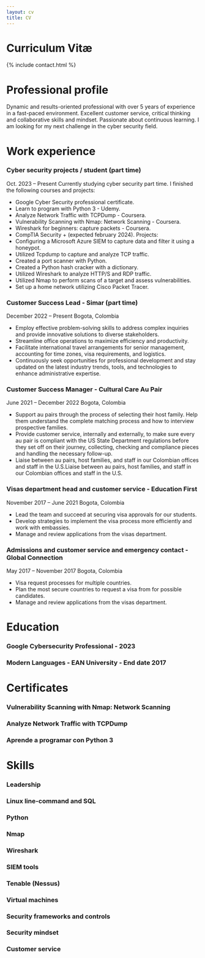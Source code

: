```yaml
---
layout: cv
title: CV
---
```


# Curriculum Vitæ

{% include contact.html %}

# Professional profile

Dynamic and results-oriented professional with over 5 years of experience in a fast-paced environment. Excellent customer service, critical thinking and collaborative skills and mindset. Passionate about continuous learning. I am looking for my next challenge in the cyber security field.

# Work experience

### Cyber security projects / student (part time)
Oct. 2023 – Present
Currently studying cyber security part time. I finished the following courses and projects:
* Google Cyber Security professional certificate.
* Learn to program with Python 3 - Udemy.
* Analyze Network Traffic with TCPDump - Coursera.
* Vulnerability Scanning with Nmap: Network Scanning - Coursera.
* Wireshark for beginners: capture packets - Coursera.
* CompTIA Security + (expected february 2024).
Projects:
* Configuring a Microsoft Azure SIEM to capture data and filter it using a honeypot.
* Utilized Tcpdump to capture and analyze TCP traffic.
* Created a port scanner with Python.
* Created a Python hash cracker with a dictionary.
* Utilized Wireshark to analyze HTTP/S and RDP traffic.
* Utilized Nmap to perform scans of a target and assess vulnerabilities.
* Set up a home network utilizing Cisco Packet Tracer.

### Customer Success Lead - Simar (part time)
December 2022 – Present
	Bogota, Colombia
* Employ effective problem-solving skills to address complex inquiries and provide innovative solutions to diverse stakeholders.
* Streamline office operations to maximize efficiency and productivity.
* Facilitate international travel arrangements for senior management, accounting for time zones, visa requirements, and logistics.
* Continuously seek opportunities for professional development and stay updated on the latest industry trends, tools, and technologies to enhance administrative expertise.

### Customer Success Manager - Cultural Care Au Pair
June 2021 – December 2022
	Bogota, Colombia
* Support au pairs through the process of selecting their host family. Help them understand the complete matching process and how to interview prospective families.
* Provide customer service, internally and externally, to make sure every au pair is compliant with the US State Department regulations before they set off on their journey, collecting, checking and compliance pieces and handling the necessary follow-up.
* Liaise between au pairs, host families, and staff in our Colombian offices and staff in the U.S.Liaise between au pairs, host families, and staff in our Colombian offices and staff in the U.S.

### Visas department head and customer service - Education First
November 2017 – June 2021
	Bogota, Colombia
* Lead the team and succeed at securing visa approvals for our students.
* Develop strategies to implement the visa process more efficiently and work with embassies.
* Manage and review applications from the visas department.

### Admissions and customer service and emergency contact - Global Connection
May 2017 – November 2017
	Bogota, Colombia
* Visa request processes for multiple countries.
* Plan the most secure countries to request a visa from for possible candidates.
* Manage and review applications from the visas department.
  
# Education
### Google Cybersecurity Professional - 2023
### Modern Languages - EAN University - End date 2017

# Certificates
### Vulnerability Scanning with Nmap: Network Scanning
### Analyze Network Traffic with TCPDump
### Aprende a programar con Python 3

# Skills
### Leadership
### Linux line-command and SQL
### Python
### Nmap
### Wireshark
### SIEM tools
### Tenable (Nessus)
### Virtual machines
### Security frameworks and controls
### Security mindset
### Customer service

